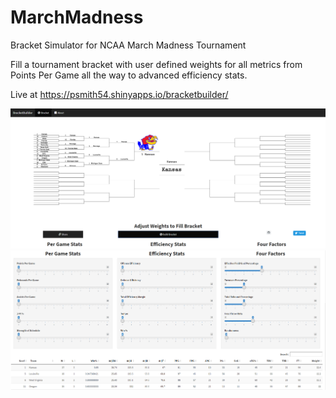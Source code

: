 # MarchMadness
Bracket Simulator for NCAA March Madness Tournament

Fill a tournament bracket with user defined weights for all metrics from Points Per Game all the way to advanced efficiency stats.

Live at https://psmith54.shinyapps.io/bracketbuilder/


![img](bracket.PNG)
![img](bracket2.PNG)

